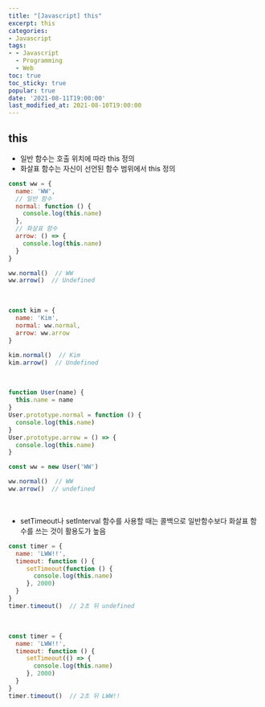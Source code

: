 ```yaml
---
title: "[Javascript] this"
excerpt: this
categories:
- Javascript
tags:
- - Javascript
  - Programming
  - Web
toc: true
toc_sticky: true
popular: true
date: '2021-08-11T19:00:00'
last_modified_at: 2021-08-10T19:00:00
---
```


## this

- 일반 함수는 호출 위치에 따라 this 정의
- 화살표 함수는 자신이 선언된 함수 범위에서 this 정의

```javascript
const ww = {
  name: 'WW',
  // 일반 함수
  normal: function () {
    console.log(this.name)
  },
  // 화살표 함수
  arrow: () => {
    console.log(this.name)
  }
}

ww.normal()  // WW
ww.arrow()  // Undefined
```

<br>

```javascript
const kim = {
  name: 'Kim',
  normal: ww.normal,
  arrow: ww.arrow
}

kim.normal()  // Kim
kim.arrow()  // Undefined
```

<br>

```javascript
function User(name) {
  this.name = name
}
User.prototype.normal = function () {
  console.log(this.name)
}
User.prototype.arrow = () => {
  console.log(this.name)
}

const ww = new User('WW')

ww.normal()  // WW
ww.arrow()  // undefined
```

<br>

- setTimeout나 setInterval 함수를 사용할 때는 콜백으로 일반함수보다 화살표 함수를 쓰는 것이 활용도가 높음

```javascript
const timer = {
  name: 'LWW!!',
  timeout: function () {
     setTimeout(function () {
       console.log(this.name)
     }, 2000)
  }
}
timer.timeout()  // 2초 뒤 undefined
```

<br>

```javascript
const timer = {
  name: 'LWW!!',
  timeout: function () {
     setTimeout(() => {
       console.log(this.name)
     }, 2000)
  }
}
timer.timeout()  // 2초 뒤 LWW!!
```